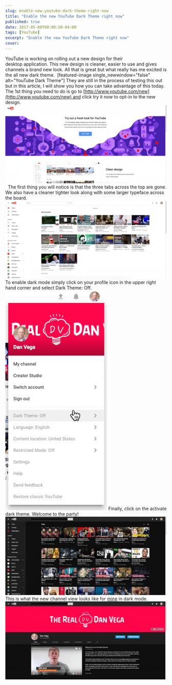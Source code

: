 ```yaml
---
slug: enable-new-youtube-dark-theme-right-now
title: "Enable the new YouTube Dark Theme right now"
published: true
date: 2017-05-08T08:00:50-04:00
tags: [YouTube]
excerpt: "Enable the new YouTube Dark Theme right now"
cover: 
---
```


YouTube is working on rolling out a new design for their desktop application. This new design is cleaner, easier to use and gives channels a brand new look. All that is great but what really has me excited is the all new dark theme.  \[featured-image single\_newwindow="false" alt="YouTube Dark Theme"\] They are still in the process of testing this out but in this article, I will show you how you can take advantage of this today.  The 1st thing you need to do is go to [http://www.youtube.com/new](http://www.youtube.com/new) and click try it now to opt-in to the new design.  [![](./2017-05-04_23-03-41-1024x495.png)](https://therealdanvega.com/wp-content/uploads/2017/05/2017-05-04_23-03-41.png)   The first thing you will notice is that the three tabs across the top are gone. We also have a cleaner tighter look along with some larger typeface across the board.  [![](./2017-05-04_23-04-38-1024x495.png)](https://therealdanvega.com/wp-content/uploads/2017/05/2017-05-04_23-04-38.png) To enable dark mode simply click on your profile icon in the upper right hand corner and select Dark Theme: Off.  [![](./2017-05-04_23-05-10.png)](./2017-05-04_23-05-10.png) Finally, click on the activate dark theme. Welcome to the party!  [![](./2017-05-04_23-05-38-1024x495.png)](https://therealdanvega.com/wp-content/uploads/2017/05/2017-05-04_23-05-38.png) This is what the new channel view looks like for [mine](http://www.youtube.com/therealdanvega) in dark mode. [![](./2017-05-05_07-40-20-1024x495.png)](https://therealdanvega.com/wp-content/uploads/2017/05/2017-05-05_07-40-20.png)